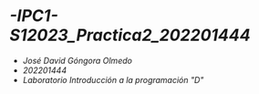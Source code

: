 # *-IPC1-S12023_Practica2_202201444*

* *José David Góngora Olmedo*
* *202201444*
* *Laboratorio Introducción a la programación "D"*